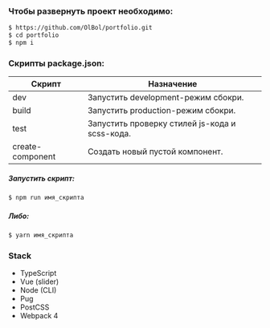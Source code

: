 ###  Чтобы развернуть проект необходимо:
```sh
$ https://github.com/OlBol/portfolio.git
$ cd portfolio
$ npm i 
```

### Скрипты package.json:

| Скрипт | Назначение |
| ------ | ------ |
| dev | Запустить development-режим сбокри. |
| build | Запустить production-режим сбокри. |
| test | Запустить проверку стилей js-кода и scss-кода. |
| create-component | Создать новый пустой компонент. |

##### Запустить скрипт:
```sh
$ npm run имя_скрипта
```

##### Либо:
```sh
$ yarn имя_скрипта
```

### Stack
+ TypeScript
+ Vue (slider)
+ Node (CLI)
+ Pug
+ PostCSS
+ Webpack 4
